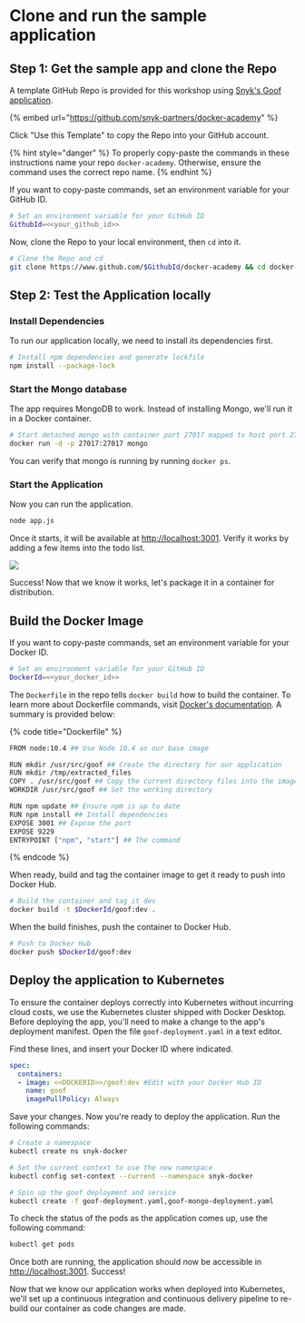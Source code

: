 # Clone and run the sample application

## Step 1: Get the sample app and clone the Repo

A template GitHub Repo is provided for this workshop using [Snyk's Goof application](https://github.com/snyk/goof#goof---snyks-vulnerable-demo-app).

{% embed url="https://github.com/snyk-partners/docker-academy" %}

Click "Use this Template" to copy the Repo into your GitHub account.

{% hint style="danger" %}
To properly copy-paste the commands in these instructions name your repo `docker-academy`. Otherwise, ensure the command uses the correct repo name.
{% endhint %}

If you want to copy-paste commands, set an environment variable for your GitHub ID.

```bash
# Set an environment variable for your GitHub ID
GithubId=<<your_github_id>>
```

Now, clone the Repo to your local environment, then `cd` into it.

```bash
# Clone the Repo and cd 
git clone https://www.github.com/$GithubId/docker-academy && cd docker-academy
```

## Step 2: Test the Application locally

### Install Dependencies

To run our application locally, we need to install its dependencies first.

```bash
# Install npm dependencies and generate lockfile
npm install --package-lock
```

### Start the Mongo database

The app requires MongoDB to work. Instead of installing Mongo, we'll run it in a Docker container.

```bash
# Start detached mongo with container port 27017 mapped to host port 27017
docker run -d -p 27017:27017 mongo
```

You can verify that mongo is running by running `docker ps`.

### Start the Application

Now you can run the application.

```bash
node app.js
```

Once it starts, it will be available at [http://localhost:3001](http://localhost:3001). Verify it works by adding a few items into the todo list.

![](https://partner-workshop-assets.s3.us-east-2.amazonaws.com/todo.png)

Success! Now that we know it works, let's package it in a container for distribution.

## Build the Docker Image

If you want to copy-paste commands, set an environment variable for your Docker ID.

```bash
# Set an environment variable for your GitHub ID
DockerId=<<your_docker_id>>
```

The `Dockerfile` in the repo tells `docker build` how to build the container. To learn more about Dockerfile commands, visit [Docker's documentation](https://docs.docker.com/engine/reference/builder/). A summary is provided below:

{% code title="Dockerfile" %}
```bash
FROM node:10.4 ## Use Node 10.4 as our base image

RUN mkdir /usr/src/goof ## Create the directory for our application
RUN mkdir /tmp/extracted_files
COPY . /usr/src/goof ## Copy the current directory files into the image
WORKDIR /usr/src/goof ## Set the working directory

RUN npm update ## Ensure npm is up to date
RUN npm install ## Install dependencies
EXPOSE 3001 ## Expose the port
EXPOSE 9229
ENTRYPOINT ["npm", "start"] ## The command
```
{% endcode %}

When ready, build and tag the container image to get it ready to push into Docker Hub.

```bash
# Build the container and tag it dev
docker build -t $DockerId/goof:dev .
```

When the build finishes, push the container to Docker Hub.

```bash
# Push to Docker Hub
docker push $DockerId/goof:dev
```

## Deploy the application to Kubernetes

To ensure the container deploys correctly into Kubernetes without incurring cloud costs, we use the Kubernetes cluster shipped with Docker Desktop. Before deploying the app, you'll need to make a change to the app's deployment manifest. Open the file `goof-deployment.yaml` in a text editor.

Find these lines, and insert your Docker ID where indicated.

```yaml
spec:
  containers:
  - image: <<DOCKERID>>/goof:dev #Edit with your Docker Hub ID
    name: goof
    imagePullPolicy: Always
```

Save your changes. Now you're ready to deploy the application. Run the following commands:

```bash
# Create a namespace
kubectl create ns snyk-docker

# Set the current context to use the new namespace
kubectl config set-context --current --namespace snyk-docker

# Spin up the goof deployment and service
kubectl create -f goof-deployment.yaml,goof-mongo-deployment.yaml
```

To check the status of the pods as the application comes up, use the following command:

```bash
kubectl get pods
```

Once both are running, the application should now be accessible in [http://localhost:3001](http://localhost:3001). Success!

Now that we know our application works when deployed into Kubernetes, we'll set up a continuous integration and continuous delivery pipeline to re-build our container as code changes are made.
